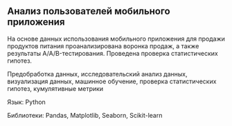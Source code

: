 ## Анализ пользователей мобильного приложения
На основе данных использования мобильного приложения для продажи продуктов питания проанализирована воронка продаж, а также результаты A/A/B-тестирования.
Проведена проверка статистических гипотез.

Предобработка данных, исследовательский анализ данных, визуализация данных, машинное обучение, проверка статистических гипотез, кумулятивные метрики

Язык: Python

Библиотеки: Pandas, Matplotlib, Seaborn, Scikit-learn	
